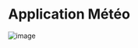 # Application Météo

![image](https://user-images.githubusercontent.com/59632275/124041076-2ca16180-d9d4-11eb-81a9-e4cee0a8563b.png)
